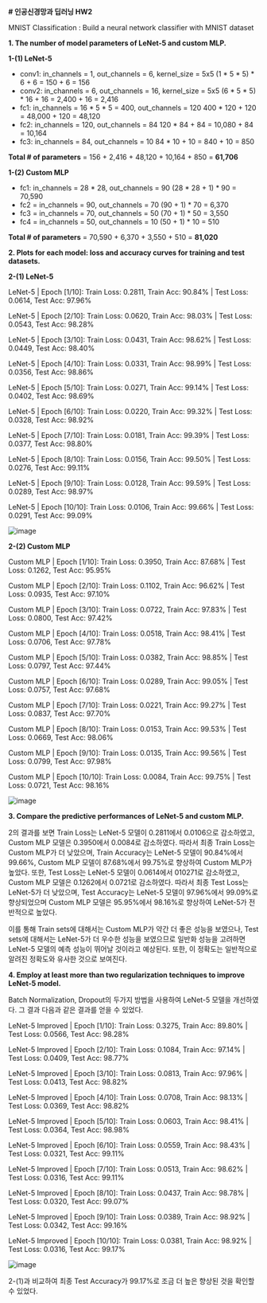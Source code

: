 **# 인공신경망과 딥러닝 HW2**

MNIST Classification
: Build a neural network classifier with MNIST dataset

**1. The number of model parameters of LeNet-5 and custom MLP.**
   
  **1-(1) LeNet-5**
   - conv1: in_channels = 1, out_channels = 6, kernel_size = 5x5
     (1 * 5 * 5) * 6 + 6 = 150 + 6 = 156
   - conv2: in_channels = 6, out_channels = 16, kernel_size = 5x5
     (6 * 5 * 5) * 16 + 16 = 2,400 + 16 = 2,416
   - fc1: in_channels = 16 * 5 * 5 = 400, out_channels = 120
     400 * 120 + 120 = 48,000 + 120 = 48,120
   - fc2: in_channels = 120, out_channels = 84
     120 * 84 + 84 = 10,080 + 84 = 10,164
   - fc3: in_channels = 84, out_channels = 10
      84 * 10 + 10 = 840 + 10 = 850
     
   **Total # of parameters** = 156 + 2,416 + 48,120 + 10,164 + 850 = **61,706**

  **1-(2) Custom MLP**
   - fc1: in_channels = 28 * 28, out_channels = 90
      (28 * 28 + 1) * 90 = 70,590
   - fc2 = in_channels = 90, out_channels = 70
      (90 + 1) * 70 = 6,370
   - fc3 = in_channels = 70, out_channels = 50
      (70 + 1) * 50 = 3,550
   - fc4 = in_channels = 50, out_channels = 10
      (50 + 1) * 10 = 510

   **Total # of parameters** = 70,590 + 6,370 + 3,550 + 510 = **81,020**

**2. Plots for each model: loss and accuracy curves for training and test datasets.**
   
  **2-(1) LeNet-5**
  
   LeNet-5 | Epoch [1/10]: Train Loss: 0.2811, Train Acc: 90.84% | Test Loss: 0.0614, Test Acc: 97.96%
   
   LeNet-5 | Epoch [2/10]: Train Loss: 0.0620, Train Acc: 98.03% | Test Loss: 0.0543, Test Acc: 98.28%
   
   LeNet-5 | Epoch [3/10]: Train Loss: 0.0431, Train Acc: 98.62% | Test Loss: 0.0449, Test Acc: 98.40%
   
   LeNet-5 | Epoch [4/10]: Train Loss: 0.0331, Train Acc: 98.99% | Test Loss: 0.0356, Test Acc: 98.86%
   
   LeNet-5 | Epoch [5/10]: Train Loss: 0.0271, Train Acc: 99.14% | Test Loss: 0.0402, Test Acc: 98.69%
   
   LeNet-5 | Epoch [6/10]: Train Loss: 0.0220, Train Acc: 99.32% | Test Loss: 0.0328, Test Acc: 98.92%
   
   LeNet-5 | Epoch [7/10]: Train Loss: 0.0181, Train Acc: 99.39% | Test Loss: 0.0377, Test Acc: 98.80%
   
   LeNet-5 | Epoch [8/10]: Train Loss: 0.0156, Train Acc: 99.50% | Test Loss: 0.0276, Test Acc: 99.11%
   
   LeNet-5 | Epoch [9/10]: Train Loss: 0.0128, Train Acc: 99.59% | Test Loss: 0.0289, Test Acc: 98.97%
   
   LeNet-5 | Epoch [10/10]: Train Loss: 0.0106, Train Acc: 99.66% | Test Loss: 0.0291, Test Acc: 99.09%
   
   ![image](https://github.com/NayunKim25/Deeplearning/assets/144984333/c9c3da91-0857-4d6c-9c89-f6f40d2bd0eb)

  **2-(2) Custom MLP**
  
   Custom MLP | Epoch [1/10]: Train Loss: 0.3950, Train Acc: 87.68% | Test Loss: 0.1262, Test Acc: 95.95%
   
   Custom MLP | Epoch [2/10]: Train Loss: 0.1102, Train Acc: 96.62% | Test Loss: 0.0935, Test Acc: 97.10%
   
   Custom MLP | Epoch [3/10]: Train Loss: 0.0722, Train Acc: 97.83% | Test Loss: 0.0800, Test Acc: 97.42%
   
   Custom MLP | Epoch [4/10]: Train Loss: 0.0518, Train Acc: 98.41% | Test Loss: 0.0706, Test Acc: 97.78%
   
   Custom MLP | Epoch [5/10]: Train Loss: 0.0382, Train Acc: 98.85% | Test Loss: 0.0797, Test Acc: 97.44%
   
   Custom MLP | Epoch [6/10]: Train Loss: 0.0289, Train Acc: 99.05% | Test Loss: 0.0757, Test Acc: 97.68%
   
   Custom MLP | Epoch [7/10]: Train Loss: 0.0221, Train Acc: 99.27% | Test Loss: 0.0837, Test Acc: 97.70%
   
   Custom MLP | Epoch [8/10]: Train Loss: 0.0153, Train Acc: 99.53% | Test Loss: 0.0669, Test Acc: 98.06%
   
   Custom MLP | Epoch [9/10]: Train Loss: 0.0135, Train Acc: 99.56% | Test Loss: 0.0799, Test Acc: 97.98%
   
   Custom MLP | Epoch [10/10]: Train Loss: 0.0084, Train Acc: 99.75% | Test Loss: 0.0721, Test Acc: 98.16%
   
   ![image](https://github.com/NayunKim25/Deeplearning/assets/144984333/91ddc117-9ddd-4f59-b32e-a0cf97a6e8ba)

**3. Compare the predictive performances of LeNet-5 and custom MLP.**

   2의 결과를 보면 Train Loss는 LeNet-5 모델이 0.2811에서 0.0106으로 감소하였고, Custom MLP 모델은 0.3950에서 0.0084로 감소하였다. 
   따라서 최종 Train Loss는 Custom MLP가 더 낮았으며, Train Accuracy는 LeNet-5 모델이 90.84%에서 99.66%, 
   Custom MLP 모델이 87.68%에서 99.75%로 향상하여 Custom MLP가 높았다.
   또한, Test Loss는 LeNet-5 모델이 0.0614에서 010271로 감소하였고, Custom MLP 모델은 0.1262에서 0.0721로 감소하였다. 
   따라서 최종 Test Loss는 LeNet-5가 더 낮았으며, Test Accuracy는 LeNet-5 모델이 97.96%에서 99.09%로 향상되었으며
   Custom MLP 모델은 95.95%에서 98.16%로 향상하여 LeNet-5가 전반적으로 높았다.

   이를 통해 Train sets에 대해서는 Custom MLP가 약간 더 좋은 성능을 보였으나, Test sets에 대해서는 LeNet-5가 더 우수한 성능을 보였으므로
   일반화 성능을 고려하면 LeNet-5 모델의 예측 성능이 뛰어날 것이라고 예상된다. 
   또한, 이 정확도는 일반적으로 알려진 정확도와 유사한 것으로 보여진다.

**4. Employ at least more than two regularization techniques to improve LeNet-5 model.**

  Batch Normalization, Dropout의 두가지 방법을 사용하여 LeNet-5 모델을 개선하였다.
  그 결과 다음과 같은 결과를 얻을 수 있었다.
  
  LeNet-5 Improved | Epoch [1/10]: Train Loss: 0.3275, Train Acc: 89.80% | Test Loss: 0.0566, Test Acc: 98.28%
  
  LeNet-5 Improved | Epoch [2/10]: Train Loss: 0.1084, Train Acc: 97.14% | Test Loss: 0.0409, Test Acc: 98.77%
  
  LeNet-5 Improved | Epoch [3/10]: Train Loss: 0.0813, Train Acc: 97.96% | Test Loss: 0.0413, Test Acc: 98.82%
  
  LeNet-5 Improved | Epoch [4/10]: Train Loss: 0.0708, Train Acc: 98.13% | Test Loss: 0.0369, Test Acc: 98.82%
  
  LeNet-5 Improved | Epoch [5/10]: Train Loss: 0.0603, Train Acc: 98.41% | Test Loss: 0.0364, Test Acc: 98.98%
  
  LeNet-5 Improved | Epoch [6/10]: Train Loss: 0.0559, Train Acc: 98.43% | Test Loss: 0.0321, Test Acc: 99.11%
  
  LeNet-5 Improved | Epoch [7/10]: Train Loss: 0.0513, Train Acc: 98.62% | Test Loss: 0.0316, Test Acc: 99.11%
  
  LeNet-5 Improved | Epoch [8/10]: Train Loss: 0.0437, Train Acc: 98.78% | Test Loss: 0.0320, Test Acc: 99.07%
  
  LeNet-5 Improved | Epoch [9/10]: Train Loss: 0.0389, Train Acc: 98.92% | Test Loss: 0.0342, Test Acc: 99.16%
  
  LeNet-5 Improved | Epoch [10/10]: Train Loss: 0.0381, Train Acc: 98.92% | Test Loss: 0.0316, Test Acc: 99.17%
  
![image](https://github.com/NayunKim25/Deeplearning/assets/144984333/f7faef5e-740c-4e78-9683-8ee468588c80)

  2-(1)과 비교하여 최종 Test Accuracy가 99.17%로 조금 더 높은 향상된 것을 확인할 수 있었다.
